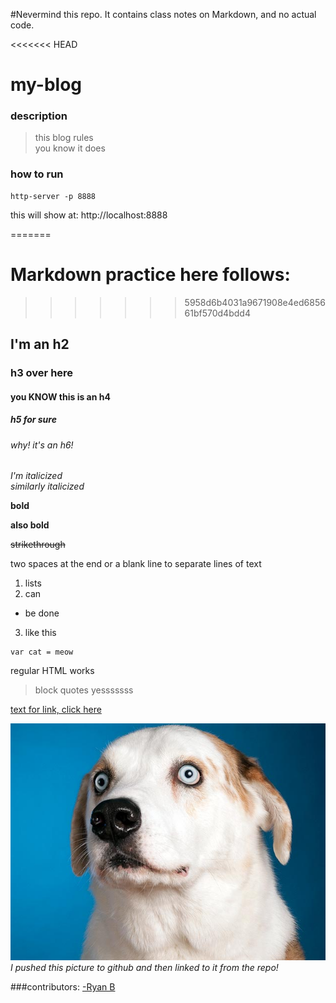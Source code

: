#Nevermind this repo. It contains class notes on Markdown, and no actual code.

<<<<<<< HEAD
# my-blog

### description
> this blog rules  
> you know it does

### how to run
```
http-server -p 8888
```
this will show at: http://localhost:8888

=======
# Markdown practice here follows:
>>>>>>> 5958d6b4031a9671908e4ed685661bf570d4bdd4


## I'm an h2
### h3 over here
#### you KNOW this is an h4
##### h5 for sure
###### why! it's an h6!

*I'm italicized*  
_similarly italicized_

**bold** <br>

__also bold__

~~strikethrough~~

two spaces at the end  or a blank line to separate lines of text

1. lists
2. can   
  * be done
3. like this

```
var cat = meow
```
<p>regular HTML works</p>

> block quotes
> yesssssss

[text for link, click here](http://www.midnightthunder.net)  

![dog pic](https://raw.githubusercontent.com/ryan-b-writin/markdownPractice/master/screenshots/122163343-conditioning-dog-loud-noises-632x475.jpg)  
*I pushed this picture to github and then linked to it from the repo!*

###contributors:
[-Ryan B](https://github.com/ryan-b-writin)
